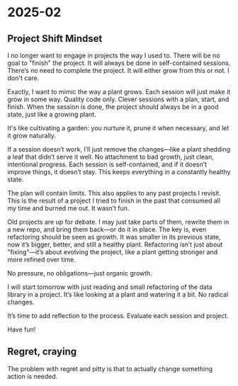 # 2025-02

## Project Shift Mindset

I no longer want to engage in projects the way I used to. There will be no goal to "finish" the project. It will always be done in self-contained sessions. There’s no need to complete the project. It will either grow from this or not. I don't care.

Exactly, I want to mimic the way a plant grows. Each session will just make it grow in some way. Quality code only. Clever sessions with a plan, start, and finish. When the session is done, the project should always be in a good state, just like a growing plant.

It's like cultivating a garden: you nurture it, prune it when necessary, and let it grow naturally.

If a session doesn’t work, I’ll just remove the changes—like a plant shedding a leaf that didn’t serve it well. No attachment to bad growth, just clean, intentional progress. Each session is self-contained, and if it doesn’t improve things, it doesn’t stay. This keeps everything in a constantly healthy state.

The plan will contain limits. This also applies to any past projects I revisit. This is the result of a project I tried to finish in the past that consumed all my time and burned me out. It wasn’t fun.

Old projects are up for debate. I may just take parts of them, rewrite them in a new repo, and bring them back—or do it in place. The key is, even refactoring should be seen as growth. It was smaller in its previous state, now it’s bigger, better, and still a healthy plant. Refactoring isn’t just about "fixing"—it’s about evolving the project, like a plant getting stronger and more refined over time.

No pressure, no obligations—just organic growth.

I will start tomorrow with just reading and small refactoring of the data library in a project. It’s like looking at a plant and watering it a bit. No radical changes.

It’s time to add reflection to the process. Evaluate each session and project.

Have fun!

## Regret, craying

The problem with regret and pitty is that to actually change something action is needed.
